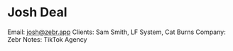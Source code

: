 # Josh Deal

Email: josh@zebr.app
Clients: Sam Smith, LF System, Cat Burns
Company: Zebr
Notes: TikTok Agency